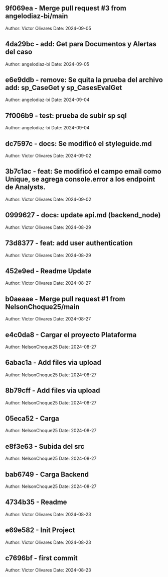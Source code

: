 ## 9f069ea - Merge pull request #3 from angelodiaz-bi/main
Author: Victor Olivares
Date: 2024-09-05


## 4da29bc - add: Get para Documentos y Alertas del caso
Author: angelodiaz-bi
Date: 2024-09-05


## e6e9ddb - remove: Se quita la prueba del archivo add: sp_CaseGet y sp_CasesEvalGet
Author: angelodiaz-bi
Date: 2024-09-04


## 7f006b9 - test: prueba de subir sp sql
Author: angelodiaz-bi
Date: 2024-09-04


## dc7597c - docs: Se modificó el styleguide.md
Author: Victor Olivares
Date: 2024-09-02


## 3b7c1ac - feat: Se modificó el campo email como Unique, se agrega console.error a los endpoint de Analysts.
Author: Victor Olivares
Date: 2024-09-02


## 0999627 - docs: update api.md (backend_node)
Author: Victor Olivares
Date: 2024-08-29


## 73d8377 - feat: add user authentication
Author: Victor Olivares
Date: 2024-08-29


## 452e9ed - Readme Update
Author: Victor Olivares
Date: 2024-08-27


## b0aeaae - Merge pull request #1 from NelsonChoque25/main
Author: Victor Olivares
Date: 2024-08-27


## e4c0da8 - Cargar el proyecto Plataforma
Author: NelsonChoque25
Date: 2024-08-27


## 6abac1a - Add files via upload
Author: NelsonChoque25
Date: 2024-08-27


## 8b79cff - Add files via upload
Author: NelsonChoque25
Date: 2024-08-27


## 05eca52 - Carga
Author: NelsonChoque25
Date: 2024-08-27


## e8f3e63 - Subida del src
Author: NelsonChoque25
Date: 2024-08-27


## bab6749 - Carga Backend
Author: NelsonChoque25
Date: 2024-08-27


## 4734b35 - Readme
Author: Victor Olivares
Date: 2024-08-23


## e69e582 - Init Project
Author: Victor Olivares
Date: 2024-08-23


## c7696bf - first commit
Author: Victor Olivares
Date: 2024-08-23

